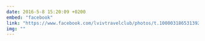 ```yaml
---
date: 2016-5-8 15:20:09 +0200
embed: "facebook"
link: "https://www.facebook.com/lvivtravelclub/photos/t.100003186531392/755351721234090/?type=3&theater"
img: ""
---
```

